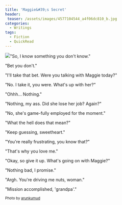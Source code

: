 ```yaml
---
title: 'Maggie&#39;s Secret'
header:
 teaser: /assets/images/4577104544_a4f06dc810_b.jpg
categories:
  - Writings
tags:
  - Fiction
  - QuickRead
---
```

<img src="https://douglangille.github.io/assets/images/4577104544_a4f06dc810_b.jpg">"So, I know something you don't know."

"Bet you don't."

"I'll take that bet. Were you talking with Maggie today?"

"No. I take it, you were. What's up with her?"

"Ohhh... Nothing."

"Nothing, my ass. Did she lose her job? Again?"

"No, she's game-fully employed for the moment."

"What the hell does that mean?"

"Keep guessing, sweetheart."

"You're really frustrating, you know that?"

"That's why you love me."

"Okay, so give it up. What's going on with Maggie?"

"Nothing bad, I promise."

"Argh. You're driving me nuts, woman."

"Mission accomplished, 'grandpa'."

<small>Photo by <a href="http://www.flickr.com/photos/29801206@N07/4577104544">arunkumud</a></small>